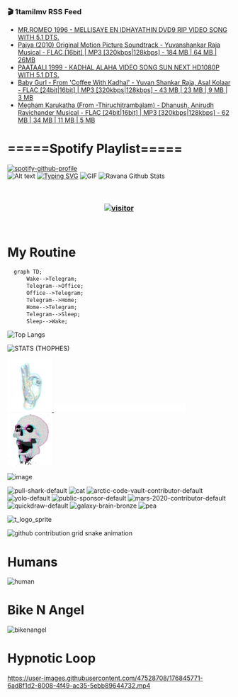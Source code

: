 ### 🎬 1tamilmv RSS Feed

<!-- BLOG-POST-LIST:START -->
- [MR.ROMEO 1996 - MELLISAYE EN IDHAYATHIN DVD9 RIP VIDEO SONG WITH 5.1 DTS.](https://www.1tamilmv.click/index.php?/forums/topic/165723-mrromeo-1996-mellisaye-en-idhayathin-dvd9-rip-video-song-with-51-dts/&do=findComment&comment=331048)
- [Paiya &lpar;2010&rpar; Original Motion Picture Soundtrack - Yuvanshankar Raja Musical - FLAC [16bit] | MP3 [320kbps|128kbps] - 184 MB | 64 MB | 26MB](https://www.1tamilmv.click/index.php?/forums/topic/165686-paiya-2010-original-motion-picture-soundtrack-yuvanshankar-raja-musical-flac-16bit-mp3-320kbps128kbps-184-mb-64-mb-26mb/&do=findComment&comment=331047)
- [PAATAALI 1999 - KADHAL ALAHA VIDEO SONG SUN NEXT HD1080P WITH 5.1 DTS.](https://www.1tamilmv.click/index.php?/forums/topic/165722-paataali-1999-kadhal-alaha-video-song-sun-next-hd1080p-with-51-dts/&do=findComment&comment=331046)
- [Baby Gurl - From &#39;Coffee With Kadhal&#39; - Yuvan Shankar Raja, Asal Kolaar - FLAC [24bit|16bit] | MP3 [320kbps|128kbps] - 43 MB | 23 MB | 9 MB | 3 MB](https://www.1tamilmv.click/index.php?/forums/topic/165721-baby-gurl-from-coffee-with-kadhal-yuvan-shankar-raja-asal-kolaar-flac-24bit16bit-mp3-320kbps128kbps-43-mb-23-mb-9-mb-3-mb/&do=findComment&comment=331045)
- [Megham Karukatha &lpar;From -Thiruchitrambalam&rpar; - Dhanush, Anirudh Ravichander Musical - FLAC [24bit|16bit] | MP3 [320kbps|128kbps] - 62 MB | 34 MB | 11 MB | 5 MB](https://www.1tamilmv.click/index.php?/forums/topic/165703-megham-karukatha-from-thiruchitrambalam-dhanush-anirudh-ravichander-musical-flac-24bit16bit-mp3-320kbps128kbps-62-mb-34-mb-11-mb-5-mb/&do=findComment&comment=331044)
<!-- BLOG-POST-LIST:END -->

# =====Spotify Playlist=====
[![spotify-github-profile](https://spotify-github-profile.vercel.app/api/view?uid=31rfzgmuvvewegdlxvlev4ynz4vu&cover_image=true&theme=default&bar_color=53b14f&bar_color_cover=true)](https://ravana69.github.io/rss)
</br>
![Alt text](https://spotify-recently-played-readme.vercel.app/api?user=31rfzgmuvvewegdlxvlev4ynz4vu)
[![Typing SVG](https://readme-typing-svg.herokuapp.com?color=%2336BCF7&center=true&vCenter=true&multiline=true&height=81&lines=I+AM+RAVANA;CONTACT+ME+ON+TELEGRAM%3A+%40R4V4N4)](https://git.io/typing-svg)
<img align="centre" height="400px" width="490px" alt="GIF" src="https://github.com/ravana69/ravana69/blob/master/rvm.gif" />
![Ravana Github Stats](https://github-readme-stats.vercel.app/api?username=ravana69&&show_icons=true&theme=radical)

<br />
<h3 align="center"> <a href="https://t.me/r4v4n4"><img src="https://profile-counter.glitch.me/ravana69/count.svg" alt="visitor" width="600"></a> </h3>
</br>

<H1>My Routine</H1>

```mermaid
  graph TD;
      Wake-->Telegram;
      Telegram-->Office;
      Office-->Telegram;
      Telegram-->Home;
      Home-->Telegram;
      Telegram-->Sleep;
      Sleep-->Wake;
```
![Top Langs](https://github-readme-stats.vercel.app/api/top-langs/?username=ravana69&&show_icons=true&theme=radical)

![STATS (THOPHES)](https://github-profile-trophy.vercel.app/?username=ravana69&theme=gruvbox&margin-w=10&margin-h=15&column=8)
<br />
<p align="left">
    <a href="#">
        <img width="20%" src="./assets/images/hand.gif" alt="" />
    </a>
    <a href="#">
        <img width="59%" src="./assets/images/spacer.png" alt="" >
    </a>
    <a href="#">
        <img width="20%" src="./assets/images/skull.gif" alt="" />
    </a>
</p>


![image](https://user-images.githubusercontent.com/47528708/175298537-0623dc00-7b1a-4ec1-b5b1-71768763a234.png)

<img width="148" alt="pull-shark-default" src="https://user-images.githubusercontent.com/47528708/176419715-70981865-4dc6-489a-8a1a-06842db67b15.gif"> <img width="148" alt="cat" src="https://user-images.githubusercontent.com/47528708/179149594-60701d0e-e626-415f-9958-80736351eadd.gif"> <img width="148" alt="arctic-code-vault-contributor-default" src="https://user-images.githubusercontent.com/47528708/175267501-e1fbbb8f-c2b2-4882-b865-2ac4debef26c.png"> <img width="148" alt="yolo-default" src="https://user-images.githubusercontent.com/47528708/175267654-281a1880-1129-4b7b-bf2f-de5dd2bc5afa.png"> <img width="148" alt="public-sponsor-default" src="https://user-images.githubusercontent.com/47528708/175268448-2e78cc75-fb25-4d76-bd22-7df520446b45.png"> <img width="148" alt="mars-2020-contributor-default" src="https://user-images.githubusercontent.com/47528708/175268475-de6d987a-3be9-4353-86a5-23b422559355.png"> <img width="148" alt="quickdraw-default" src="https://user-images.githubusercontent.com/47528708/179148665-33e7c2c8-5d95-413e-8b25-6862820a5fe7.png"> <img width="148" alt="galaxy-brain-bronze" src="https://user-images.githubusercontent.com/47528708/176419717-e2fdca8b-0fdc-47dd-9511-a7ff52178a33.gif"> <img width="148" alt="pea" src="https://user-images.githubusercontent.com/47528708/179149608-800ce6e1-7d24-4bfe-8e84-5628e6d5497d.gif">

![t_logo_sprite](https://user-images.githubusercontent.com/47528708/175293007-21ff1792-1fca-4be3-bcae-12fdc3aa414f.svg)

![github contribution grid snake animation](https://raw.githubusercontent.com/ravana69/ravana69/output/github-contribution-grid-snake-dark.svg#gh-dark-mode-only)

# Humans
<img width="170" alt="human" src="https://user-images.githubusercontent.com/47528708/176413829-c142d478-1c96-4c3c-a2a4-2dd35374c335.gif">

# Bike N Angel
<img width="170" alt="bikenangel" src="https://user-images.githubusercontent.com/47528708/176616968-3a44f91e-8016-477c-9bb5-c4689a1adbee.gif">

# Hypnotic Loop

https://user-images.githubusercontent.com/47528708/176845771-6ad8f1d2-8008-4f49-ac35-5ebb89644732.mp4

